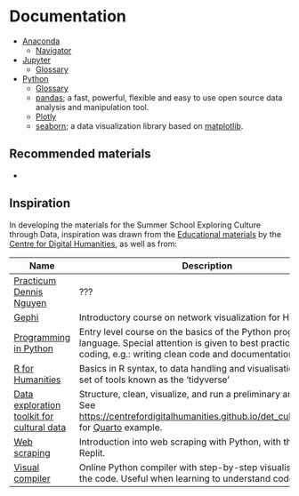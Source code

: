 # Documentation
- [Anaconda](https://docs.anaconda.com/)
    - [Navigator](https://docs.anaconda.com/navigator/)
- [Jupyter](https://docs.jupyter.org/en/latest/)
    - [Glossary](https://docs.jupyter.org/en/latest/glossary.html)
- [Python](https://docs.python.org/3/)
    - [Glossary](https://docs.python.org/3/glossary.html)
    - [pandas](https://pandas.pydata.org/); a fast, powerful, flexible and easy to use open source data analysis and manipulation tool.
    - [Plotly](https://plotly.com/python/)
    - [seaborn](https://seaborn.pydata.org/); a data visualization library based on [matplotlib](https://matplotlib.org/).

## Recommended materials
- 

## Inspiration
In developing the materials for the Summer School Exploring Culture through Data, inspiration was drawn from the [Educational materials](https://github.com/CentreForDigitalHumanities/Education) by the [Centre for Digital Humanities](https://cdh.uu.nl/), as well as from:

| Name | Description |
| --- | --- |
| [Practicum Dennis Nguyen](https://solisservices.sharepoint.com/:f:/r/sites/DataSummerSchool2024-Organisatie/Shared%20Documents/Organisatie/Dennis%20practicum?csf=1&web=1&e=HxsDhg) | ??? | 
| [Gephi](https://github.com/CentreForDigitalHumanities/Gephi/) | Introductory course on network visualization for Humanities. |
| [Programming in Python](https://github.com/UUDigitalHumanitieslab/programming-in-python) | Entry level course on the basics of the Python programming language. Special attention is given to best practices in coding, e.g.: writing clean code and documentation. |
| [R for Humanities](https://github.com/CentreForDigitalHumanities/workshop-r-for-humanities) | Basics in R syntax, to data handling and visualisation using a set of tools known as the ‘tidyverse’ | 
| [Data exploration toolkit for cultural data](https://github.com/CentreForDigitalHumanities/det_cultural_data) | Structure, clean, visualize, and run a preliminary analysis. See https://centrefordigitalhumanities.github.io/det_cultural_data/ for [Quarto](https://quarto.org/) example. |
| [Web scraping](https://github.com/CentreForDigitalHumanities/workshop-web-scraping) | Introduction into web scraping with Python, with the use of Replit. |
| [Visual compiler](https://pythontutor.com/python-compiler.html#mode=edit) | Online Python compiler with step-by-step visualisation of the code. Useful when learning to understand code. |
